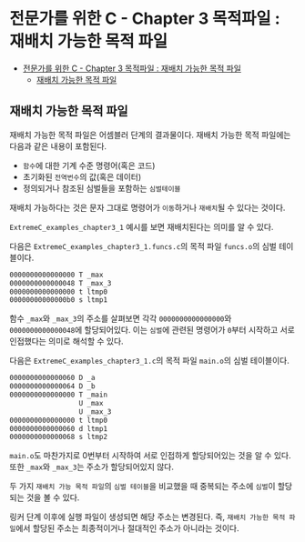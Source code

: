# 전문가를 위한 C - Chapter 3 목적파일 : 재배치 가능한 목적 파일

- [전문가를 위한 C - Chapter 3 목적파일 : 재배치 가능한 목적 파일](#전문가를-위한-c---chapter-3-목적파일--재배치-가능한-목적-파일)
  - [재배치 가능한 목적 파일](#재배치-가능한-목적-파일)

## 재배치 가능한 목적 파일

재배치 가능한 목적 파일은 어셈블러 단계의 결과물이다.
재배치 가능한 목적 파일에는 다음과 같은 내용이 포함된다.
* `함수`에 대한 기계 수준 명령어(혹은 코드)
* 초기화된 `전역번수`의 값(혹은 데이터)
* 정의되거나 참조된 심벌들을 포함하는 `심벌테이블`

재배치 가능하다는 것은 문자 그대로 명령어가 `이동`하거나 `재배치`될 수 있다는 것이다.

`ExtremeC_examples_chapter3_1` 예시를 보면 재배치된다는 의미를 알 수 있다.

다음은 `ExtremeC_examples_chapter3_1.funcs.c`의 목적 파일 `funcs.o`의 심벌 테이블이다.

```bash
0000000000000000 T _max
0000000000000048 T _max_3
0000000000000000 t ltmp0
00000000000000b0 s ltmp1
```

함수 `_max`와 `_max_3`의 주소를 살펴보면 각각 `0000000000000000`와 `0000000000000048`에 할당되어있다.
이는 `심벌`에 관련된 명령어가 `0`부터 시작하고 서로 인접했다는 의미로 해석할 수 있다.

다음은 `ExtremeC_examples_chapter3_1.c`의 목적 파일 `main.o`의 심벌 테이블이다.

```bash
0000000000000060 D _a
0000000000000064 D _b
0000000000000000 T _main
                 U _max
                 U _max_3
0000000000000000 t ltmp0
0000000000000060 d ltmp1
0000000000000068 s ltmp2
```

`main.o`도 마찬가지로 0번부터 시작하여 서로 인접하게 할당되어있는 것을 알 수 있다.
또한 `_max`와 `_max_3`는 주소가 할당되어있지 않다.

두 가지 `재배치 가능 목적 파일`의 `심벌 테이블`을 비교했을 때
중복되는 주소에 `심벌`이 할당되는 것을 볼 수 있다.

링커 단계 이후에 실행 파일이 생성되면 해당 주소는 변경된다.
즉, `재배치 가능한 목적 파일`에서 할당된 주소는 최종적이거나 절대적인 주소가 아니라는 것이다.






